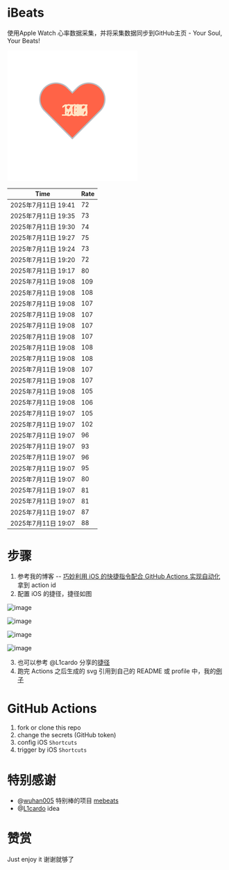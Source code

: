 # iBeats
使用Apple Watch 心率数据采集，并将采集数据同步到GitHub主页 - Your Soul, Your Beats!

![](./files/heart.svg)

<!--START_SECTION:my_heart_rate-->
| Time | Rate | 
 | ---- | ---- | 
| 2025年7月11日 19:41 | 72 |
| 2025年7月11日 19:35 | 73 |
| 2025年7月11日 19:30 | 74 |
| 2025年7月11日 19:27 | 75 |
| 2025年7月11日 19:24 | 73 |
| 2025年7月11日 19:20 | 72 |
| 2025年7月11日 19:17 | 80 |
| 2025年7月11日 19:08 | 109 |
| 2025年7月11日 19:08 | 108 |
| 2025年7月11日 19:08 | 107 |
| 2025年7月11日 19:08 | 107 |
| 2025年7月11日 19:08 | 107 |
| 2025年7月11日 19:08 | 107 |
| 2025年7月11日 19:08 | 108 |
| 2025年7月11日 19:08 | 108 |
| 2025年7月11日 19:08 | 107 |
| 2025年7月11日 19:08 | 107 |
| 2025年7月11日 19:08 | 105 |
| 2025年7月11日 19:08 | 106 |
| 2025年7月11日 19:07 | 105 |
| 2025年7月11日 19:07 | 102 |
| 2025年7月11日 19:07 | 96 |
| 2025年7月11日 19:07 | 93 |
| 2025年7月11日 19:07 | 96 |
| 2025年7月11日 19:07 | 95 |
| 2025年7月11日 19:07 | 80 |
| 2025年7月11日 19:07 | 81 |
| 2025年7月11日 19:07 | 81 |
| 2025年7月11日 19:07 | 87 |
| 2025年7月11日 19:07 | 88 |

<!--END_SECTION:my_heart_rate-->

# 步骤
1. 参考我的博客 -- [巧妙利用 iOS 的快捷指令配合 GitHub Actions 实现自动化](https://github.com/yihong0618/gitblog/issues/198) 拿到 action id
2. 配置 iOS 的捷径，捷径如图

![image](https://user-images.githubusercontent.com/15976103/122154218-0db0b480-ce97-11eb-93bb-5aec07c558dc.png)

![image](https://user-images.githubusercontent.com/15976103/122154236-186b4980-ce97-11eb-8e4b-70551a0391ae.png)

![image](https://user-images.githubusercontent.com/15976103/122154268-2d47dd00-ce97-11eb-902e-3acf292265a9.png)

![image](https://user-images.githubusercontent.com/15976103/122174055-fa144680-ceb4-11eb-9be2-3eb83cd516f7.png)

3. 也可以参考 @L1cardo 分享的[捷径](https://www.icloud.com/shortcuts/6ab6047b459c41ad822ad6b94b1c03d4)
4. 跑完 Actions 之后生成的 svg 引用到自己的 README 或 profile 中，我的[例子](https://github.com/yihong0618) 

# GitHub Actions

1. fork or clone this repo
2. change the secrets (GitHub token)
3. config iOS `Shortcuts` 
4. trigger by iOS `Shortcuts`

# 特别感谢
- @[wuhan005](https://github.com/wuhan005) 特别棒的项目 [mebeats](https://github.com/wuhan005/mebeats)
- @[L1cardo](https://github.com/L1cardo) idea

# 赞赏
Just enjoy it
谢谢就够了

